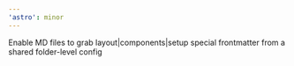 ```yaml
---
'astro': minor
---
```


Enable MD files to grab layout|components|setup special frontmatter from a shared folder-level config
